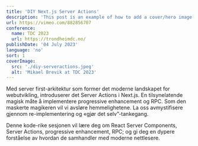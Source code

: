 ```yaml
---
title: 'DIY Next.js Server Actions'
description: 'This post is an example of how to add a cover/hero image'
url: https://vimeo.com/882856707
conference:
  name: TDC 2023
  url: https://trondheimdc.no/
publishDate: '04 July 2023'
language: 'no'
sort: 1
coverImage:
  src: './diy-serveractions.jpeg'
  alt: 'Mikael Brevik at TDC 2023'
---
```


Med server first-arkitektur som former det moderne landskapet for webutvikling, introduserer det Server Actions i Next.js. En tilsynelatende magisk måte å implementere progressive enhancement og RPC. Som den maskerte magikeren vil vi avsløre hemmelighetene. La oss avmystifisere gjennom re-implementering og «gjør det selv”-tankegang.

Denne kode-rike sesjonen vil lære deg om React Server Components, Server Actions, progressive enhancement, RPC; og gi deg en dypere forståelse av hvordan de samhandler med moderne nettlesere.
